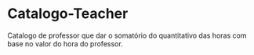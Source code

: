 # Catalogo-Teacher
Catalogo de professor que dar o somatório do quantitativo das horas com base no valor do hora do professor. 
